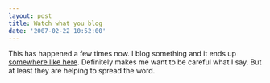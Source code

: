 ```yaml
---
layout: post
title: Watch what you blog
date: '2007-02-22 10:52:00'
---
```



This has happened a few times now. I blog something and it ends up [somewhere like here](http://www.eclipsemag.net/ecm/ecmnews/psecom,id,461,nodeid,2.html). Definitely makes me want to be careful what I say. But at least they are helping to spread the word.


